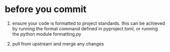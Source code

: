 # before you commit
1. ensure your code is formatted to project standards.
   this can be achieved by running the format command defined
   in pyproject.toml, or running the python module formatting.py

2. pull from upstream and merge any changes
